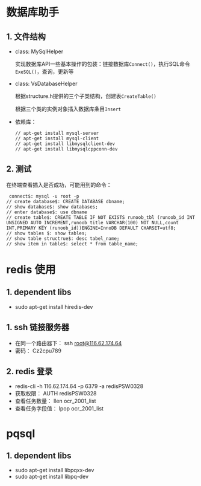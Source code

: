 # 数据库助手

## 1. 文件结构

- class: MySqlHelper

  实现数据库API一些基本操作的包装：链接数据库`Connect()`，执行SQL命令`ExeSQL()`，查询，更新等

- class: VsDatabaseHelper

  根据structure.h提供的三个子类结构，创建表`CreateTable()`

  根据三个类的实例对象插入数据库条目`Insert`

- 依赖库：

  ```
  // apt-get install mysql-server
  // apt-get install mysql-client
  // apt-get install libmysqlclient-dev
  // apt-get install libmysqlcppconn-dev
  ```



## 2. 测试

在终端查看插入是否成功，可能用到的命令：

```
 connect$: mysql -u root -p
// create database$: CREATE DATABASE dbname;
// show database$: show databases;
// enter database$: use dbname
// create table$: CREATE TABLE IF NOT EXISTS runoob_tbl (runoob_id INT UNSIGNED AUTO_INCREMENT,runoob_title VARCHAR(100) NOT NULL,count INT,PRIMARY KEY (runoob_id))ENGINE=InnoDB DEFAULT CHARSET=utf8;
// show tables $: show tables; 
// show table structrue$: desc tabel_name;
// show item in table$: select * from table_name;
```

# redis 使用

## 1. dependent libs
- sudo apt-get install hiredis-dev

## 1. ssh 链接服务器
- 在同一个路由器下： ssh root@116.62.174.64
- 密码： Cz2cpu789

## 2. redis 登录
- redis-cli -h 116.62.174.64 -p 6379 -a redisPSW0328
- 获取权限： AUTH redisPSW0328
- 查看任务数量： llen ocr_2001_list
- 查看任务字段值： lpop ocr_2001_list

# pqsql

## 1. dependent libs
- sudo apt-get install libpqxx-dev
- sudo apt-get install libpq-dev



